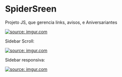 # SpiderSreen
Projeto JS, que gerencia links, avisos, e Aniversariantes

<a href="https://imgur.com/vBMZxhA"><img src="https://i.imgur.com/vBMZxhA.png" title="source: imgur.com" /></a>

Sidebar Scroll:

<a href="https://imgur.com/tXU0GOI"><img src="https://i.imgur.com/tXU0GOI.png" title="source: imgur.com" /></a>

Sidebar responsiva:

<a href="https://imgur.com/xvhGRk2"><img src="https://i.imgur.com/xvhGRk2.png" title="source: imgur.com" /></a>
